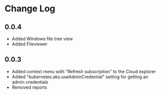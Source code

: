 # Change Log

## 0.0.4
* Added Windows file tree view
* Added Fileviewer

## 0.0.3

* Added context menu with "Refresh subscription" to the Cloud explorer
* Added "kubernetes.aks.useAdminCredential" setting for getting an admin credentials
* Removed reports
